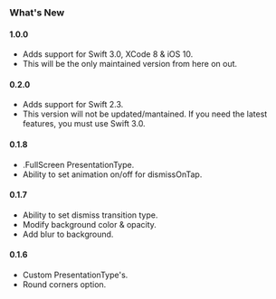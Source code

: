 ### What's New

#### 1.0.0
- Adds support for Swift 3.0, XCode 8 & iOS 10.
- This will be the only maintained version from here on out.

#### 0.2.0
- Adds support for Swift 2.3.
- This version will not be updated/mantained. If you need the latest features, you must use Swift 3.0.

#### 0.1.8
- .FullScreen PresentationType.
- Ability to set animation on/off for dismissOnTap.

#### 0.1.7
- Ability to set dismiss transition type.
- Modify background color & opacity.
- Add blur to background.

#### 0.1.6
- Custom PresentationType's.
- Round corners option.
